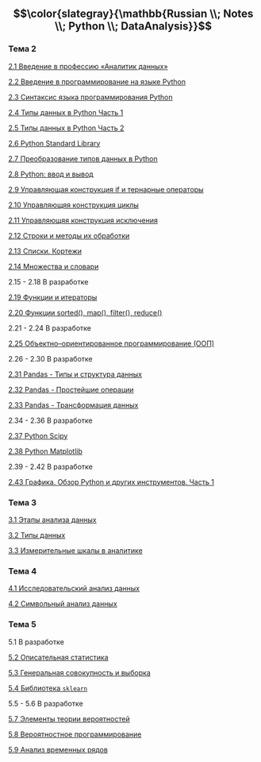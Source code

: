 ## $$\color{slategray}{\mathbb{Russian \\; Notes \\; Python \\; DataAnalysis}}$$

### Тема 2

[2.1 Введение в профессию «Аналитик данных»](https://www.kaggle.com/code/olgabelitskaya/russian-notes-pythondataanalysis-2-1)

[2.2 Введение в программирование на языке Python](https://www.kaggle.com/code/olgabelitskaya/russian-notes-pythondataanalysis-2-2)

[2.3 Синтаксис языка программирования Python](https://www.kaggle.com/code/olgabelitskaya/russian-notes-pythondataanalysis-2-3)

[2.4 Типы данных в Python Часть 1](https://www.kaggle.com/code/olgabelitskaya/russian-notes-pythondataanalysis-2-4)

[2.5 Типы данных в Python Часть 2](https://www.kaggle.com/code/olgabelitskaya/russian-notes-pythondataanalysis-2-5)

[2.6 Python Standard Library](https://www.kaggle.com/code/olgabelitskaya/russian-notes-pythondataanalysis-2-6)

[2.7 Преобразование типов данных в Python](https://www.kaggle.com/code/olgabelitskaya/russian-notes-pythondataanalysis-2-7)

[2.8 Python: ввод и вывод](https://www.kaggle.com/code/olgabelitskaya/russian-notes-pythondataanalysis-2-8)

[2.9 Управляющая конструкция if и тернарные операторы](https://www.kaggle.com/code/olgabelitskaya/russian-notes-pythondataanalysis-2-9)

[2.10 Управляющяя конструкция циклы](https://www.kaggle.com/code/olgabelitskaya/russian-notes-pythondataanalysis-2-10)

[2.11 Управляющяя конструкция исключения](https://www.kaggle.com/code/olgabelitskaya/russian-notes-pythondataanalysis-2-11)

[2.12 Строки и методы их обработки](https://www.kaggle.com/code/olgabelitskaya/russian-notes-pythondataanalysis-2-12)

[2.13 Списки. Кортежи](https://www.kaggle.com/code/olgabelitskaya/russian-notes-pythondataanalysis-2-13)

[2.14 Множества и словари](https://www.kaggle.com/code/olgabelitskaya/russian-notes-pythondataanalysis-2-14)

2.15 - 2.18 В разработке

[2.19 Функции и итераторы](https://www.kaggle.com/code/olgabelitskaya/russian-notes-pythondataanalysis-2-19)

[2.20 Функции sorted(), map(), filter(), reduce()](https://www.kaggle.com/code/olgabelitskaya/russian-notes-pythondataanalysis-2-20)

2.21 - 2.24 В разработке

[2.25 Объектно–ориентированное программирование (ООП)](https://www.kaggle.com/code/olgabelitskaya/russian-notes-pythondataanalysis-2-25)

2.26 - 2.30 В разработке

[2.31 Pandas - Типы и структура данных](https://www.kaggle.com/code/olgabelitskaya/russian-notes-pythondataanalysis-2-31)

[2.32 Pandas - Простейшие операции](https://www.kaggle.com/code/olgabelitskaya/russian-notes-pythondataanalysis-2-32)

[2.33 Pandas - Трансформация данных](https://www.kaggle.com/code/olgabelitskaya/russian-notes-pythondataanalysis-2-33)

2.34 - 2.36 В разработке

[2.37 Python Scipy](https://www.kaggle.com/code/olgabelitskaya/russian-notes-pythondataanalysis-2-37)

[2.38 Python Matplotlib](https://www.kaggle.com/code/olgabelitskaya/russian-notes-pythondataanalysis-2-38)

2.39 - 2.42 В разработке

[2.43 Графика. Обзор Python и других инструментов. Часть 1](https://www.kaggle.com/code/olgabelitskaya/russian-notes-pythondataanalysis-2-43)

### Тема 3

[3.1 Этапы анализа данных](https://www.kaggle.com/code/olgabelitskaya/russian-notes-pythondataanalysis-3-1)

[3.2 Типы данных](https://www.kaggle.com/code/olgabelitskaya/russian-notes-pythondataanalysis-3-2)

[3.3 Измерительные шкалы в аналитике](https://www.kaggle.com/code/olgabelitskaya/russian-notes-pythondataanalysis-3-3)

### Тема 4

[4.1 Исследовательский анализ данных](https://www.kaggle.com/code/olgabelitskaya/russian-notes-pythondataanalysis-4-1)

[4.2 Символьный анализ данных](https://www.kaggle.com/code/olgabelitskaya/russian-notes-pythondataanalysis-4-2)

### Тема 5

5.1 В разработке

[5.2 Описательная статистика](https://www.kaggle.com/code/olgabelitskaya/russian-notes-pythondataanalysis-5-2)

[5.3 Генеральная совокупность и выборка](https://www.kaggle.com/code/olgabelitskaya/russian-notes-pythondataanalysis-5-3)

[5.4 Библиотека `sklearn`](https://www.kaggle.com/code/olgabelitskaya/russian-notes-pythondataanalysis-5-4)

5.5 - 5.6 В разработке

[5.7 Элементы теории вероятностей](https://www.kaggle.com/code/olgabelitskaya/russian-notes-pythondataanalysis-5-7)

[5.8 Вероятностное программирование](https://www.kaggle.com/code/olgabelitskaya/russian-notes-pythondataanalysis-5-8)

[5.9 Анализ временных рядов](https://www.kaggle.com/code/olgabelitskaya/russian-notes-pythondataanalysis-5-9)
